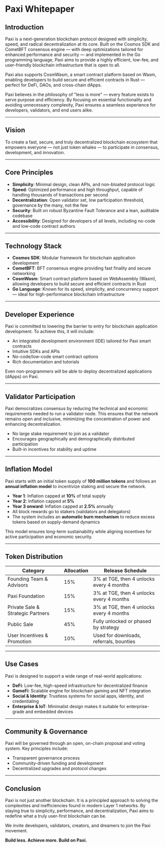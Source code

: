 # Paxi Whitepaper

## Introduction
Paxi is a next-generation blockchain protocol designed with simplicity, speed, and radical decentralization at its core. Built on the Cosmos SDK and CometBFT consensus engine — with deep optimizations tailored for enhanced performance and security — and implemented in the Go programming language, Paxi aims to provide a highly efficient, low-fee, and user-friendly blockchain infrastructure that is open to all.

Paxi also supports CosmWasm, a smart contract platform based on Wasm, enabling developers to build secure and efficient contracts in Rust — perfect for DeFi, DAOs, and cross-chain dApps.

Paxi believes in the philosophy of "less is more" — every feature exists to serve purpose and efficiency. By focusing on essential functionality and avoiding unnecessary complexity, Paxi ensures a seamless experience for developers, validators, and end users alike.

---

## Vision
To create a fast, secure, and truly decentralized blockchain ecosystem that empowers everyone — not just token whales — to participate in consensus, development, and innovation.

---

## Core Principles

- **Simplicity**: Minimal design, clean APIs, and non-bloated protocol logic
- **Speed**: Optimized performance and high throughput, capable of handling thousands of transactions per second
- **Decentralization**: Open validator set, low participation threshold, governance by the many, not the few
- **Security**: Built on robust Byzantine Fault Tolerance and a lean, auditable codebase
- **Accessibility**: Designed for developers of all levels, including no-code and low-code contract authors

---

## Technology Stack

- **Cosmos SDK**: Modular framework for blockchain application development
- **CometBFT**: BFT consensus engine providing fast finality and secure networking
- **CosmWasm**: Smart contract platform based on WebAssembly (Wasm), allowing developers to build secure and efficient contracts in Rust 
- **Go Language**: Known for its speed, simplicity, and concurrency support — ideal for high-performance blockchain infrastructure

---

## Developer Experience

Paxi is committed to lowering the barrier to entry for blockchain application development. To achieve this, it will include:

- An integrated development environment (IDE) tailored for Paxi smart contracts
- Intuitive SDKs and APIs
- No-code/low-code smart contract options
- Rich documentation and tutorials

Even non-programmers will be able to deploy decentralized applications (dApps) on Paxi.

---

## Validator Participation

Paxi democratizes consensus by reducing the technical and economic requirements needed to run a validator node. This ensures that the network remains open and inclusive, minimizing the concentration of power and enhancing decentralization.

- No large stake requirement to join as a validator
- Encourages geographically and demographically distributed participation
- Built-in incentives for stability and uptime

---

## Inflation Model

Paxi starts with an initial token supply of **100 million tokens** and follows an **annual inflation model** to incentivize staking and secure the network.

- **Year 1**: Inflation capped at **10%** of total supply
- **Year 2**: Inflation capped at **5%**
- **Year 3 onward**: Inflation capped at **2.5%** annually
- All block rewards go to stakers (validators and delegators)
- The system includes an **automatic burn mechanism** to reduce excess tokens based on supply-demand dynamics

This model ensures long-term sustainability while aligning incentives for active participation and economic security.

---

## Token Distribution

| Category                          | Allocation | Release Schedule                         |
|----------------------------------|------------|-------------------------------------------|
| Founding Team & Advisors         | 15%        | 3% at TGE, then 4 unlocks every 4 months  |
| Paxi Foundation                  | 15%        | 3% at TGE, then 4 unlocks every 4 months  |
| Private Sale & Strategic Partners| 15%        | 3% at TGE, then 4 unlocks every 4 months  |
| Public Sale                      | 45%        | Fully unlocked or phased by strategy      |
| User Incentives & Promotion      | 10%        | Used for downloads, referrals, bounties   |

---

## Use Cases

Paxi is designed to support a wide range of real-world applications:

- **DeFi**: Low-fee, high-speed infrastructure for decentralized finance
- **GameFi**: Scalable engine for blockchain gaming and NFT integration
- **Social & Identity**: Trustless systems for social apps, identity, and credentialing
- **Enterprise & IoT**: Minimalist design makes it suitable for enterprise-grade and embedded devices

---

## Community & Governance

Paxi will be governed through an open, on-chain proposal and voting system. Key principles include:

- Transparent governance process
- Community-driven funding and development
- Decentralized upgrades and protocol changes

---

## Conclusion

Paxi is not just another blockchain. It is a principled approach to solving the complexities and inefficiencies found in modern Layer 1 networks. By staying true to simplicity, performance, and decentralization, Paxi aims to redefine what a truly user-first blockchain can be.

We invite developers, validators, creators, and dreamers to join the Paxi movement.

**Build less. Achieve more. Build on Paxi.**
